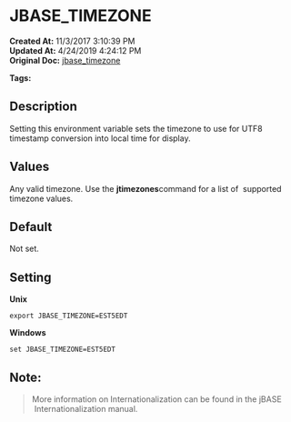 # JBASE_TIMEZONE

**Created At:** 11/3/2017 3:10:39 PM  
**Updated At:** 4/24/2019 4:24:12 PM  
**Original Doc:** [jbase_timezone](https://docs.jbase.com/41717-environment-variables/jbase_timezone)  

**Tags:**
<badge text='get time offset' vertical='middle' />
<badge text='dst' vertical='middle' />

## Description

Setting this environment variable sets the timezone to use for UTF8 timestamp conversion into local time for display.



## Values

Any valid timezone. Use the **jtimezones**command for a list of  supported timezone values.



## Default

Not set.



## Setting

**Unix**

```
export JBASE_TIMEZONE=EST5EDT 
```



**Windows**

```
set JBASE_TIMEZONE=EST5EDT
```



## Note: 


> More information on Internationalization can be found in the jBASE  Internationalization manual.


